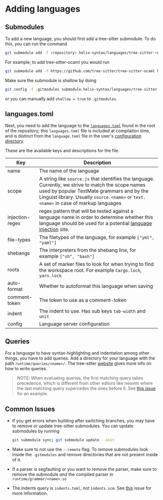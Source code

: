 # Adding languages

## Submodules

To add a new language, you should first add a tree-sitter submodule. To do this,
you can run the command
```sh
git submodule add -f <repository> helix-syntax/languages/tree-sitter-<name>
```
For example, to add tree-sitter-ocaml you would run
```sh
git submodule add -f https://github.com/tree-sitter/tree-sitter-ocaml helix-syntax/languages/tree-sitter-ocaml
```
Make sure the submodule is shallow by doing
```sh
git config -f .gitmodules submodule.helix-syntax/languages/tree-sitter-<name>.shallow true
```

or you can manually add `shallow = true` to `.gitmodules`.

## languages.toml

Next, you need to add the language to the [`languages.toml`][languages.toml] found in the root of
the repository; this `languages.toml` file is included at compilation time, and
is distinct from the `language.toml` file in the user's [configuration
directory](../configuration.md).

These are the available keys and descriptions for the file.

| Key           | Description                                                   |
| ----          | -----------                                                   |
| name          | The name of the language                                      |
| scope         | A string like `source.js` that identifies the language. Currently, we strive to match the scope names used by popular TextMate grammars and by the Linguist library. Usually `source.<name>` or `text.<name>` in case of markup languages |
| injection-regex | regex pattern that will be tested against a language name in order to determine whether this language should be used for a potential [language injection][treesitter-language-injection] site. |
| file-types    | The filetypes of the language, for example `["yml", "yaml"]`  |
| shebangs      | The interpreters from the shebang line, for example `["sh", "bash"]` |
| roots         | A set of marker files to look for when trying to find the workspace root. For example `Cargo.lock`, `yarn.lock` |
| auto-format   | Whether to autoformat this language when saving               |
| comment-token | The token to use as a comment-token                           |
| indent        | The indent to use. Has sub keys `tab-width` and `unit`        |
| config        | Language server configuration                                 |

## Queries

For a language to have syntax-highlighting and indentation among
other things, you have to add queries. Add a directory for your
language with the path `runtime/queries/<name>/`. The tree-sitter
[website](https://tree-sitter.github.io/tree-sitter/syntax-highlighting#queries)
gives more info on how to write queries.

> NOTE: When evaluating queries, the first matching query takes
precedence, which is different from other editors like neovim where
the last matching query supercedes the ones before it. See
[this issue][neovim-query-precedence] for an example.

## Common Issues

- If you get errors when building after switching branches, you may have to remove or update tree-sitter submodules. You can update submodules by running
    ```sh
    git submodule sync; git submodule update --init
    ```
- Make sure to not use the `--remote` flag. To remove submodules look inside the `.gitmodules` and remove directories that are not present inside of it.

- If a parser is segfaulting or you want to remove the parser, make sure to remove the submodule *and* the compiled parser in `runtime/grammar/<name>.so`

- The indents query is `indents.toml`, *not* `indents.scm`. See [this](https://github.com/helix-editor/helix/issues/114) issue for more information.

[treesitter-language-injection]: https://tree-sitter.github.io/tree-sitter/syntax-highlighting#language-injection
[languages.toml]: https://github.com/helix-editor/helix/blob/master/languages.toml
[neovim-query-precedence]: https://github.com/helix-editor/helix/pull/1170#issuecomment-997294090
